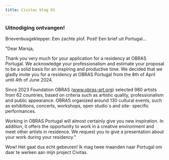 ```yaml
---
title: Civitas blog 01
---
```

### Uitnodiging ontvangen!
Brievenbusgeklepper. Een zachte plof. Post! Een brief uit Portugal...

"Dear Marsja,

Thank you very much for your application for a residency at OBRAS Portugal. We acknowledge your professionalism and estimate your proposal to be a solid basis for an inspiring and productive time. We decided that we gladly invite you for a residency at OBRAS Portugal from the 8th of April until 4th of June 2024.

Since 2023 Foundation OBRAS (www.obras-art.org) selected 980 artists from 62 countries, based on criteria such as artistic quality, professionalism and public appearance. OBRAS organized around 130 cultural events, such as exhibitions, concerts, workshops, open studio`s and site- specific performances.

Working in OBRAS Portugal will almost certainly give you new inspiration. In addition, it offers the opportunity to work in a creative environment and meet other artists in residence. We request you to give a presentation about your work during your residency."

Wow! Het gaat dus echt gebeuren! Ik mag twee maanden naar Portugal om daar te werken aan mijn project Civitas. 